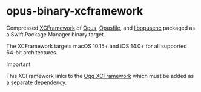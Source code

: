 # opus-binary-xcframework

Compressed [XCFramework](https://github.com/sbooth/AudioXCFrameworks/opus) of [Opus](https://gitlab.xiph.org/xiph/opus), [Opusfile](https://gitlab.xiph.org/xiph/opusfile), and [libopusenc](https://gitlab.xiph.org/xiph/libopusenc) packaged as a Swift Package Manager binary target.

The XCFramework targets macOS 10.15+ and iOS 14.0+ for all supported 64-bit architectures.

>[!IMPORTANT]
>This XCFramework links to the [Ogg XCFramework](https://github.com/sbooth/ogg-binary-xcframework) which must be added as a separate dependency.
